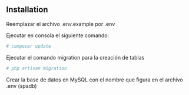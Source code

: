 ## Installation

Reemplazar el archivo .env.example por .env

Ejecutar en consola el siguiente comando:

```bash
# composer update
```

Ejecutar el comando migration para la creación de tablas

```bash
# php artisan migration
```

Crear la base de datos en MySQL con el nombre que figura en el archivo .env (spadb)
